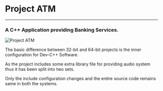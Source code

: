 # Project ATM

---

### A C++ Application providing Banking Services.


![Project ATM](http://rohithvutnoor.com/images/project/ATM.png)





The basic difference between 32-bit and 64-bit projects is the inner configuration for Dev-C++ Software.

As the project includes some extra library file for providing audio system thus it has been split into two sets.

Only the include configuration changes and the entire source code remains same in both the systems.
